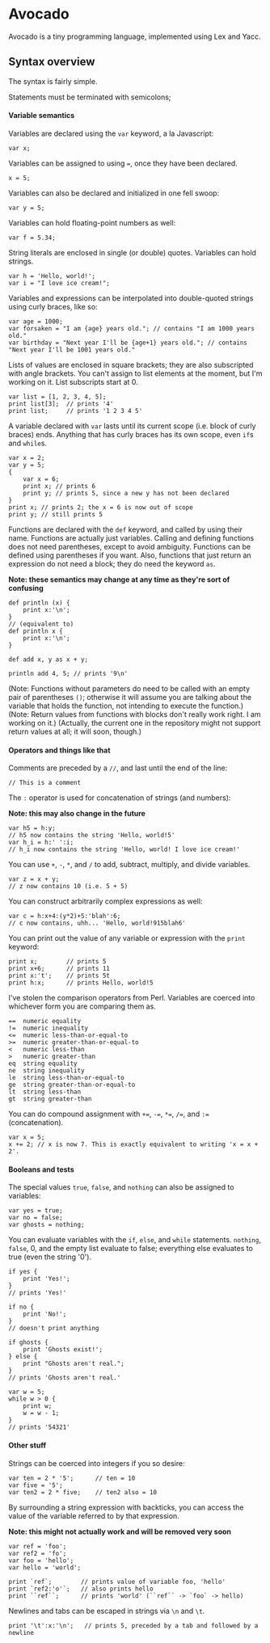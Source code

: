 # Avocado

Avocado is a tiny programming language, implemented using Lex and Yacc.

## Syntax overview

The syntax is fairly simple.

Statements must be terminated with semicolons;

#### Variable semantics

Variables are declared using the `var` keyword, a la Javascript:
```
var x;
```
Variables can be assigned to using `=`, once they have been declared.
```
x = 5;
```
Variables can also be declared and initialized in one fell swoop:
```
var y = 5;
```
Variables can hold floating-point numbers as well:
```
var f = 5.34;
```
String literals are enclosed in single (or double) quotes. Variables can hold strings.
```
var h = 'Hello, world!';
var i = "I love ice cream!";
```
Variables and expressions can be interpolated into double-quoted strings using curly braces, like so:
```
var age = 1000;
var forsaken = "I am {age} years old."; // contains "I am 1000 years old."
var birthday = "Next year I'll be {age+1} years old."; // contains "Next year I'll be 1001 years old."
```
Lists of values are enclosed in square brackets; they are also subscripted with angle brackets. You can't assign to list elements at the moment, but I'm working on it. List subscripts start at 0.
```
var list = [1, 2, 3, 4, 5];
print list[3];  // prints '4'
print list;     // prints '1 2 3 4 5'
```
A variable declared with `var` lasts until its current scope (i.e. block of curly braces) ends. Anything that has curly braces has its own scope, even `if`s and `while`s.
```
var x = 2;
var y = 5;
{
    var x = 6;
    print x; // prints 6
    print y; // prints 5, since a new y has not been declared
}
print x; // prints 2; the x = 6 is now out of scope
print y; // still prints 5
```
Functions are declared with the `def` keyword, and called by using their name. Functions are actually just variables. Calling and defining functions does not need parentheses, except to avoid ambiguity. Functions can be defined using parentheses if you want. Also, functions that just return an expression do not need a block; they do need the keyword `as`.

**Note: these semantics may change at any time as they're sort of confusing**
```
def println (x) {
    print x:'\n';
}
// (equivalent to)
def println x {
    print x:'\n';
}

def add x, y as x + y;

println add 4, 5; // prints '9\n'
```
(Note: Functions without parameters do need to be called with an empty pair of parentheses `()`; otherwise it will assume you are talking about the variable that holds the function, not intending to execute the function.)
(Note: Return values from functions with blocks don't really work right. I am working on it.)
(Actually, the current one in the repository might not support return values at all; it will soon, though.)

#### Operators and things like that

Comments are preceded by a `//`, and last until the end of the line:
```
// This is a comment
```
The `:` operator is used for concatenation of strings (and numbers):

**Note: this may also change in the future**
```
var h5 = h:y;
// h5 now contains the string 'Hello, world!5'
var h_i = h:' ':i;
// h_i now contains the string 'Hello, world! I love ice cream!'
```
You can use `+`, `-`, `*`, and `/` to add, subtract, multiply, and divide variables.
```
var z = x + y;
// z now contains 10 (i.e. 5 + 5)
```
You can construct arbitrarily complex expressions as well:
```
var c = h:x+4:(y*2)+5:'blah':6;
// c now contains, uhh... 'Hello, world!915blah6'
```
You can print out the value of any variable or expression with the `print` keyword:
```
print x;        // prints 5
print x+6;      // prints 11
print x:'t';    // prints 5t
print h:x;      // prints Hello, world!5
```
I've stolen the comparison operators from Perl. Variables are coerced into whichever form you are comparing them as.
```
==  numeric equality
!=  numeric inequality
<=  numeric less-than-or-equal-to
>=  numeric greater-than-or-equal-to
<   numeric less-than
>   numeric greater-than
eq  string equality
ne  string inequality
le  string less-than-or-equal-to
ge  string greater-than-or-equal-to
lt  string less-than
gt  string greater-than
```
You can do compound assignment with `+=`, `-=`, `*=`, `/=`, and `:=` (concatenation).
```
var x = 5;
x += 2; // x is now 7. This is exactly equivalent to writing 'x = x + 2'.
```

#### Booleans and tests

The special values `true`, `false`, and `nothing` can also be assigned to variables:
```
var yes = true;
var no = false;
var ghosts = nothing;
```
You can evaluate variables with the `if`, `else`, and `while` statements. `nothing`, `false`, 0, and the empty list evaluate to false; everything else evaluates to true (even the string '0').
```
if yes {
    print 'Yes!';
}
// prints 'Yes!'

if no {
    print 'No!';
}
// doesn't print anything

if ghosts {
    print 'Ghosts exist!';
} else {
    print "Ghosts aren't real.";
}
// prints 'Ghosts aren't real.'

var w = 5;
while w > 0 {
    print w;
    w = w - 1;
}
// prints '54321'
```

#### Other stuff

Strings can be coerced into integers if you so desire:
```
var ten = 2 * '5';      // ten = 10
var five = '5';
var ten2 = 2 * five;    // ten2 also = 10
```
By surrounding a string expression with backticks, you can access the value of the variable referred to by that expression.

**Note: this might not actually work and will be removed very soon**
```
var ref = 'foo';
var ref2 = 'fo';
var foo = 'hello';
var hello = 'world';

print `ref`;        // prints value of variable foo, 'hello'
print `ref2:'o'`;   // also prints hello
print ``ref``;      // prints 'world' (``ref`` -> `foo` -> hello)
```
Newlines and tabs can be escaped in strings via `\n` and `\t`.
```
print '\t':x:'\n';   // prints 5, preceded by a tab and followed by a newline
```
